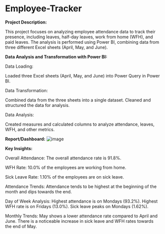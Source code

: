 # Employee-Tracker

**Project Description:**

This project focuses on analyzing employee attendance data to track their presence, including leaves, half-day leaves, work from home (WFH), and paid leaves. The analysis is performed using Power BI, combining data from three different Excel sheets (April, May, and June).

**Data Analysis and Transformation with Power BI:**

Data Loading:

Loaded three Excel sheets (April, May, and June) into Power Query in Power BI.

Data Transformation:

Combined data from the three sheets into a single dataset.
Cleaned and structured the data for analysis.

Data Analysis:

Created measures and calculated columns to analyze attendance, leaves, WFH, and other metrics.

**Report/Dashboard:**
![image](https://github.com/user-attachments/assets/bf17b996-306b-4717-a6ed-4bbc6afcd4ff)

**Key Insights:**

Overall Attendance: The overall attendance rate is 91.8%.

WFH Rate: 10.0% of the employees are working from home.

Sick Leave Rate: 1.10% of the employees are on sick leave.

Attendance Trends: Attendance tends to be highest at the beginning of the month and dips towards the end.

Day of Week Analysis:
  Highest attendance is on Mondays (93.2%).
  Highest WFH rate is on Fridays (13.0%).
  Sick leave peaks on Mondays (1.62%).

Monthly Trends:
  May shows a lower attendance rate compared to April and June.
  There is a noticeable increase in sick leave and WFH rates towards the end of May.
